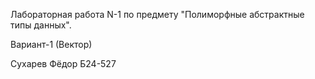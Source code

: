 Лабораторная работа N-1 по предмету "Полиморфные абстрактные типы данных".

Вариант-1 (Вектор)

Сухарев Фёдор
Б24-527
